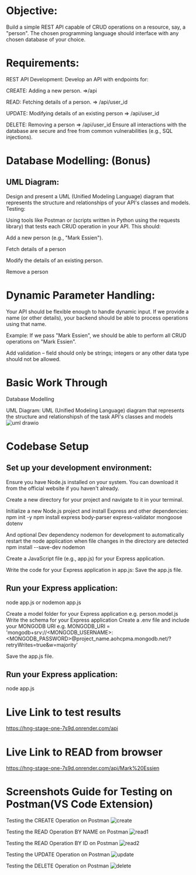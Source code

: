# Objective:

Build a simple REST API capable of CRUD operations on a resource, say, a "person". The chosen programming language should interface with any chosen database of your choice.

# Requirements:

REST API Development: Develop an API with endpoints for:

CREATE: Adding a new person. =>/api

READ: Fetching details of a person. => /api/user_id

UPDATE: Modifying details of an existing person => /api/user_id

DELETE: Removing a person => /api/user_id Ensure all interactions with the database are secure and free from common vulnerabilities (e.g., SQL injections).

# Database Modelling: (Bonus)

## UML Diagram: 

Design and present a UML (Unified Modeling Language) diagram that represents the structure and relationships of your API's classes and models.
Testing:

Using tools like Postman or (scripts written in Python using the requests library) that tests each CRUD operation in your API.
This should:

Add a new person (e.g., "Mark Essien").

Fetch details of a person

Modify the details of an existing person.

Remove a person

# Dynamic Parameter Handling:

Your API should be flexible enough to handle dynamic input. If we provide a name (or other details), your backend should be able to process operations using that name.

Example: If we pass "Mark Essien", we should be able to perform all CRUD operations on "Mark Essien".

Add validation – field should only be strings; integers or any other data type should not be allowed.

# Basic Work Through

Database Modelling

UML Diagram: UML (Unified Modeling Language) diagram that represents the structure and relationshipsh of the task API's classes and models
![uml drawio](https://github.com/Fahyvor/hng-stage-two/assets/98911558/ac3acc9c-353e-4719-bc03-fe53ce4c8fac)

# Codebase Setup

## Set up your development environment:

Ensure you have Node.js installed on your system. You can download it from the official website if you haven't already.

Create a new directory for your project and navigate to it in your terminal.

Initialize a new Node.js project and install Express and other dependencies:
npm init -y
npm install express body-parser express-validator mongoose dotenv

And optional Dev dependency nodemon for development to automatically restart the node application when file changes in the directory are detected
npm install --save-dev nodemon

Create a JavaScript file (e.g., app.js) for your Express application.

Write the code for your Express application in app.js:
Save the app.js file.

## Run your Express application:
node app.js
or nodemon app.js

Create a model folder for your Express application e.g. person.model.js
Write the schema for your Express application
Create a .env file and include your MONGODB URI e.g.
MONGODB_URI = 'mongodb+srv://<MONGODB_USERNAME>:<MONGODB_PASSWORD>@project_name.aohcpma.mongodb.net/?retryWrites=true&w=majority'

Save the app.js file.

## Run your Express application:
node app.js

# Live Link to test results
https://hng-stage-one-7s9d.onrender.com/api

# Live Link to READ from browser
https://hng-stage-one-7s9d.onrender.com/api/Mark%20Essien

# Screenshots Guide for Testing on Postman(VS Code Extension)
Testing the CREATE Operation on Postman 
![create](https://github.com/Fahyvor/hng-stage-two/assets/98911558/32ff8ed9-cdfa-42a6-bfb0-e84247f82abf)


Testing the READ Operation BY NAME on Postman
![read1](https://github.com/Fahyvor/hng-stage-two/assets/98911558/3dcbdb8a-8e75-4749-a1d2-23762d36d558)


Testing the READ Operation BY ID on Postman
![read2](https://github.com/Fahyvor/hng-stage-two/assets/98911558/08e47914-2d39-46e7-a1b7-867e70cebcf8)


Testing the UPDATE Operation on Postman
![update](https://github.com/Fahyvor/hng-stage-two/assets/98911558/77dc2787-2a98-4931-b401-e26cb8c859c9)

Testing the DELETE Operation on Postman
![delete](https://github.com/Fahyvor/hng-stage-two/assets/98911558/d75e1711-57c3-43ce-a6df-861f864360e6)
